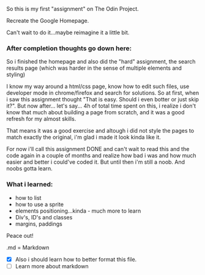 So this is my first "assignment" on The Odin Project.

Recreate the Google Homepage.

Can't wait to do it...maybe reimagine it a little bit.

### After completion thoughts go down here:
So i finished the homepage and also did the "hard" assignment, the search results page (which was harder in the sense of multiple elements and styling)

I know my way around a html/css page, know how to edit such files, use developer mode in chrome/firefox and search for solutions. So at first, when i saw this assignment thought "That is easy. Should i even botter or just skip it?". But now after... let's say... 4h of total time spent on this, i realize i don't know that much about building a page from scratch, and it was a good refresh for my almost skills.

That means it was a good exercise and altough i did not style the pages to match exactly the original, i'm glad i made it look kinda like it.

For now i'll call this assignment DONE and can't wait to read this and the code again in a couple of months and realize how bad i was and how much easier and better i could've coded it. But until then i'm still a noob. And noobs gotta learn.

### What i learned:
- how to list
- how to use a sprite
- elements positioning...kinda - much more to learn
- Div's, ID's and classes
- margins, paddings

Peace out!

.md = Markdown
- [x] Also i should learn how to better format this file.
- [ ] Learn more about markdown
